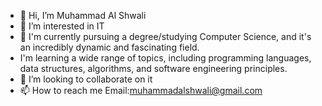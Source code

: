 - 👋 Hi, I’m Muhammad Al Shwali
- 👀 I’m interested in IT
- 🌱 I'm currently pursuing a degree/studying Computer Science, and it's an incredibly dynamic and fascinating field.
-  I'm learning a wide range of topics, including programming languages, data structures, algorithms, and software engineering principles.
- 💞️ I’m looking to collaborate on it
- 📫 How to reach me Email:muhammadalshwali@gmail.com


